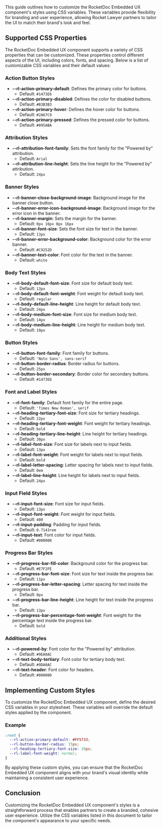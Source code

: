 This guide outlines how to customize the RocketDoc Embedded UX component's styles using CSS variables. These variables provide flexibility for branding and user experience, allowing Rocket Lawyer partners to tailor the UI to match their brand's look and feel.

## Supported CSS Properties

The RocketDoc Embedded UX component supports a variety of CSS properties that can be customized. These properties control different aspects of the UI, including colors, fonts, and spacing. Below is a list of customizable CSS variables and their default values:

### Action Button Styles
- **--rl-action-primary-default**: Defines the primary color for buttons.
  - Default: `#1473E6`
- **--rl-action-primary-disabled**: Defines the color for disabled buttons.
  - Default: `#B3B3B3`
- **--rl-action-primary-hover**: Defines the hover color for buttons.
  - Default: `#2A67C9`
- **--rl-action-primary-pressed**: Defines the pressed color for buttons.
  - Default: `#095ABA`

### Attribution Styles
- **--rl-attribution-font-family**: Sets the font family for the "Powered by" attribution.
  - Default: `Arial`
- **--rl-attribution-line-height**: Sets the line height for the "Powered by" attribution.
  - Default: `24px`

### Banner Styles
- **--rl-banner-close-background-image**: Background image for the banner close button.
- **--rl-banner-error-icon-background-image**: Background image for the error icon in the banner.
- **--rl-banner-margin**: Sets the margin for the banner.
  - Default: `0px 16px 0px 16px`
- **--rl-banner-font-size**: Sets the font size for text in the banner.
  - Default: `13px`
- **--rl-banner-error-background-color**: Background color for the error banner.
  - Default: `#C9252D`
- **--rl-banner-text-color**: Font color for the text in the banner.
  - Default: `white`

### Body Text Styles
- **--rl-body-default-font-size**: Font size for default body text.
  - Default: `13px`
- **--rl-body-default-font-weight**: Font weight for default body text.
  - Default: `regular`
- **--rl-body-default-line-height**: Line height for default body text.
  - Default: `24px`
- **--rl-body-medium-font-size**: Font size for medium body text.
  - Default: `14px`
- **--rl-body-medium-line-height**: Line height for medium body text.
  - Default: `19px`

### Button Styles
- **--rl-button-font-family**: Font family for buttons.
  - Default: `'Noto Sans', sans-serif`
- **--rl-button-border-radius**: Border radius for buttons.
  - Default: `25px`
- **--rl-button-border-secondary**: Border color for secondary buttons.
  - Default: `#1473E6`

### Font and Label Styles
- **--rl-font-family**: Default font family for the entire page.
  - Default: `'Times New Roman', serif`
- **--rl-heading-tertiary-font-size**: Font size for tertiary headings.
  - Default: `22px`
- **--rl-heading-tertiary-font-weight**: Font weight for tertiary headings.
  - Default: `bold`
- **--rl-heading-tertiary-line-height**: Line height for tertiary headings.
  - Default: `30px`
- **--rl-label-font-size**: Font size for labels next to input fields.
  - Default: `13px`
- **--rl-label-font-weight**: Font weight for labels next to input fields.
  - Default: `bold`
- **--rl-label-letter-spacing**: Letter spacing for labels next to input fields.
  - Default: `0em`
- **--rl-label-line-height**: Line height for labels next to input fields.
  - Default: `24px`

### Input Field Styles
- **--rl-input-font-size**: Font size for input fields.
  - Default: `13px`
- **--rl-input-font-weight**: Font weight for input fields.
  - Default: `400`
- **--rl-input-padding**: Padding for input fields.
  - Default: `0.7143rem`
- **--rl-input-text**: Font color for input fields.
  - Default: `#000000`

### Progress Bar Styles
- **--rl-progress-bar-fill-color**: Background color for the progress bar.
  - Default: `#E7F2FE`
- **--rl-progress-bar-font-size**: Font size for text inside the progress bar.
  - Default: `11px`
- **--rl-progress-bar-letter-spacing**: Letter spacing for text inside the progress bar.
  - Default: `0px`
- **--rl-progress-bar-line-height**: Line height for text inside the progress bar.
  - Default: `13px`
- **--rl-progress-bar-percentage-font-weight**: Font weight for the percentage text inside the progress bar.
  - Default: `bold`

### Additional Styles
- **--rl-powered-by**: Font color for the "Powered by" attribution.
  - Default: `#9EA0AC`
- **--rl-text-body-tertiary**: Font color for tertiary body text.
  - Default: `#9DA0AC`
- **--rl-text-header**: Font color for headers.
  - Default: `#000000`

## Implementing Custom Styles

To customize the RocketDoc Embedded UX component, define the desired CSS variables in your stylesheet. These variables will override the default styles applied by the component.

### Example
```css
:root {
  --rl-action-primary-default: #FF5733;
  --rl-button-border-radius: 15px;
  --rl-heading-tertiary-font-size: 20px;
  --rl-label-font-weight: normal;
}
```

By applying these custom styles, you can ensure that the RocketDoc Embedded UX component aligns with your brand's visual identity while maintaining a consistent user experience.

## Conclusion

Customizing the RocketDoc Embedded UX component's styles is a straightforward process that enables partners to create a branded, cohesive user experience. Utilize the CSS variables listed in this document to tailor the component's appearance to your specific needs.